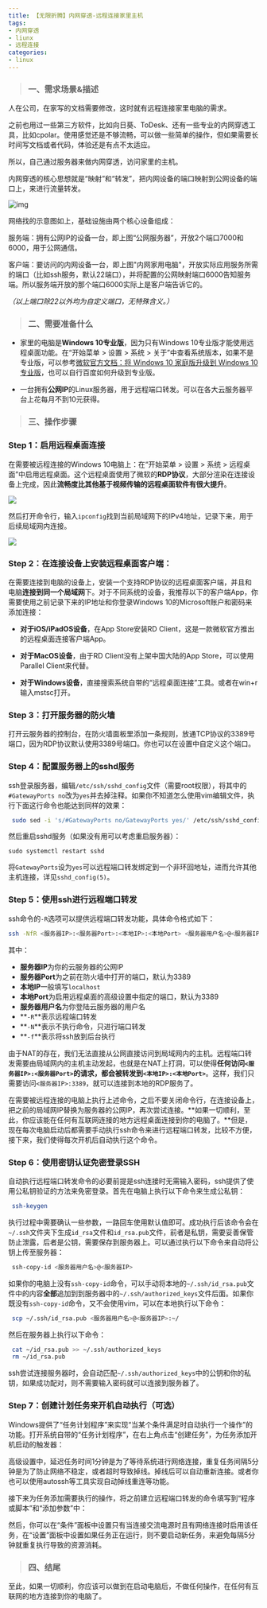 ```yaml
---
title: 【无限折腾】内网穿透-远程连接家里主机
tags: 
- 内网穿透
- liunx
- 远程连接
categories:
- linux
---
```


> ### 一、需求场景&描述

人在公司，在家写的文档需要修改，这时就有远程连接家里电脑的需求。

之前也用过一些第三方软件，比如向日葵、ToDesk、还有一些专业的内网穿透工具，比如cpolar。使用感觉还是不够流畅，可以做一些简单的操作，但如果需要长时间写文档或者代码，体验还是有点不太适应。

所以，自己通过服务器来做内网穿透，访问家里的主机。

内网穿透的核心思想就是“映射”和“转发”，把内网设备的端口映射到公网设备的端口上，来进行流量转发。

![img](https://cdn.sspai.com/2022/05/17/db42d70e69013af8c4944a5fc1225e3b.png)

网络找的示意图如上，基础设施由两个核心设备组成：

服务端：拥有公网IP的设备一台，即上图“公网服务器”，开放2个端口7000和6000，用于公网通信。

客户端：要访问的内网设备一台，即上图"内网家用电脑"，开放实际应用服务所需的端口（比如ssh服务，默认22端口），并将配置的公网映射端口6000告知服务端。所以服务端开放的那个端口6000实际上是客户端告诉它的。

*（以上端口除22以外均为自定义端口，无特殊含义。）*

> ### 二、需要准备什么

- 家里的电脑是**Windows 10专业版**，因为只有Windows 10专业版才能使用远程桌面功能。在“开始菜单 > 设置 > 系统 > 关于”中查看系统版本，如果不是专业版，可以参考[微软官方文档：将 Windows 10 家庭版升级到 Windows 10 专业版](https://link.zhihu.com/?target=https%3A//support.microsoft.com/help/12384/)，也可以自行百度如何升级到专业版。

- 一台拥有**公网IP**的Linux服务器，用于远程端口转发。可以在各大云服务器平台上花每月不到10元获得。

> ### 三、操作步骤

### Step 1：启用远程桌面连接

在需要被远程连接的Windows 10电脑上：在“开始菜单 > 设置 > 系统 > 远程桌面”中启用远程桌面。这个远程桌面使用了微软的**RDP协议**，大部分渲染在连接设备上完成，因此**流畅度比其他基于视频传输的远程桌面软件有很大提升**。

![](https://wordpress-1308610994.cos.ap-nanjing.myqcloud.com/img/20220808175104.png)

然后打开命令行，输入`ipconfig`找到当前局域网下的IPv4地址，记录下来，用于后续局域网内连接。

![](https://wordpress-1308610994.cos.ap-nanjing.myqcloud.com/img/20220808175154.png)

### Step 2：在连接设备上安装远程桌面客户端：

在需要连接到电脑的设备上，安装一个支持RDP协议的远程桌面客户端，并且和电脑**连接到同一个局域网**下。对于不同系统的设备，我推荐以下的客户端App，你需要使用之前记录下来的IP地址和你登录Windows 10的Microsoft账户和密码来添加连接：

- **对于iOS/iPadOS设备**，在App Store安装RD Client，这是一款微软官方推出的远程桌面连接客户端App。

- **对于MacOS设备**，由于RD Client没有上架中国大陆的App Store，可以使用Parallel Client来代替。

- **对于Windows设备**，直接搜索系统自带的“远程桌面连接”工具。或者在win+r输入mstsc打开。

  

### Step 3：打开服务器的防火墙

打开云服务器的控制台，在防火墙面板里添加一条规则，放通TCP协议的3389号端口，因为RDP协议默认使用3389号端口。你也可以在设置中自定义这个端口。

### Step 4：配置服务器上的sshd服务

ssh登录服务器，编辑`/etc/ssh/sshd_config`文件（需要root权限），将其中的`#GatewayPorts no`改为`yes`并去掉注释。如果你不知道怎么使用vim编辑文件，执行下面这行命令也能达到同样的效果：

```bash
 sudo sed -i 's/#GatewayPorts no/GatewayPorts yes/' /etc/ssh/sshd_config
```

然后重启sshd服务（如果没有用可以考虑重启服务器）：

```shel
sudo systemctl restart sshd
```

将`GatewayPorts`设为`yes`可以远程端口转发绑定到一个非环回地址，进而允许其他主机连接，详见`sshd_config(5)`。

### Step 5：使用ssh进行远程端口转发

ssh命令的`-R`选项可以提供远程端口转发功能，具体命令格式如下：

```bash
ssh -NfR <服务器IP>:<服务器Port>:<本地IP>:<本地Port> <服务器用户名>@<服务器IP>
```

其中：

- **服务器IP**为你的云服务器的公网IP
- **服务器Port**为之前在防火墙中打开的端口，默认为3389
- **本地IP**一般填写`localhost`
- **本地Port**为启用远程桌面的高级设置中指定的端口，默认为3389
- **服务器用户名**为你登陆云服务器的用户名
- **`-R`**表示远程端口转发
- **`-N`**表示不执行命令，只进行端口转发
- **`-f`**表示将ssh放到后台执行

由于NAT的存在，我们无法直接从公网直接访问到局域网内的主机。远程端口转发需要由局域网内的主机主动发起，也就是在NAT上打洞，可以使得**任何访问`<服务器IP>:<服务器Port>`的请求，都会被转发到`<本地IP>:<本地Port>`**。这样，我们只需要访问`<服务器IP>:3389`，就可以连接到本地的RDP服务了。

在需要被远程连接的电脑上执行上述命令，之后不要关闭命令行，在连接设备上，把之前的局域网IP替换为服务器的公网IP，再次尝试连接。**如果一切顺利，至此，你应该能在任何有互联网连接的地方远程桌面连接到你的电脑了。**但是，现在每次电脑启动后都需要手动执行ssh命令来进行远程端口转发，比较不方便，接下来，我们使得每次开机后自动执行这个命令。

### Step 6：使用密钥认证免密登录SSH

自动执行远程端口转发命令的必要前提是ssh连接时无需输入密码，ssh提供了使用公私钥验证的方法来免密登录。首先在电脑上执行以下命令来生成公私钥：

```bash
 ssh-keygen
```

执行过程中需要确认一些参数，一路回车使用默认值即可。成功执行后该命令会在`~/.ssh`文件夹下生成`id_rsa`文件和`id_rsa.pub`文件，前者是私钥，需要妥善保管防止泄露，后者是公钥，需要保存到服务器上。可以通过执行以下命令来自动将公钥上传至服务器：

```bash
 ssh-copy-id <服务器用户名>@<服务器IP>
```

如果你的电脑上没有`ssh-copy-id`命令，可以手动将本地的`~/.ssh/id_rsa.pub`文件中的内容**全部**追加到到服务器中的`~/.ssh/authorized_keys`文件后面。如果你既没有`ssh-copy-id`命令，又不会使用vim，可以在本地执行以下命令：

```bash
 scp ~/.ssh/id_rsa.pub <服务器用户名>@<服务器IP>:~/
```

然后在服务器上执行以下命令：

```bash
 cat ~/id_rsa.pub >> ~/.ssh/authorized_keys
 rm ~/id_rsa.pub
```

ssh尝试连接服务器时，会自动匹配`~/.ssh/authorized_keys`中的公钥和你的私钥，如果成功配对，则不需要输入密码就可以连接到服务器了。

### Step 7：创建计划任务来开机自动执行（可选）

Windows提供了“任务计划程序”来实现“当某个条件满足时自动执行一个操作”的功能。打开系统自带的“任务计划程序”，在右上角点击“创建任务”，为任务添加开机启动的触发器：

高级设置中，延迟任务时间1分钟是为了等待系统进行网络连接，重复任务间隔5分钟是为了防止网络不稳定，或者超时导致掉线。掉线后可以自动重新连接。或者你也可以使用autossh等工具实现自动掉线重连等功能。

接下来为任务添加需要执行的操作，将之前建立远程端口转发的命令填写到“程序或脚本”和“添加参数”中：

然后，你可以在“条件”面板中设置只有当连接交流电源时且有网络连接时启用该任务，在“设置”面板中设置如果任务正在运行，则不要启动新任务，来避免每隔5分钟就重复执行导致的资源消耗。

> ### 四、结尾

至此，如果一切顺利，你应该可以做到在启动电脑后，不做任何操作，在任何有互联网的地方连接到你的电脑了。